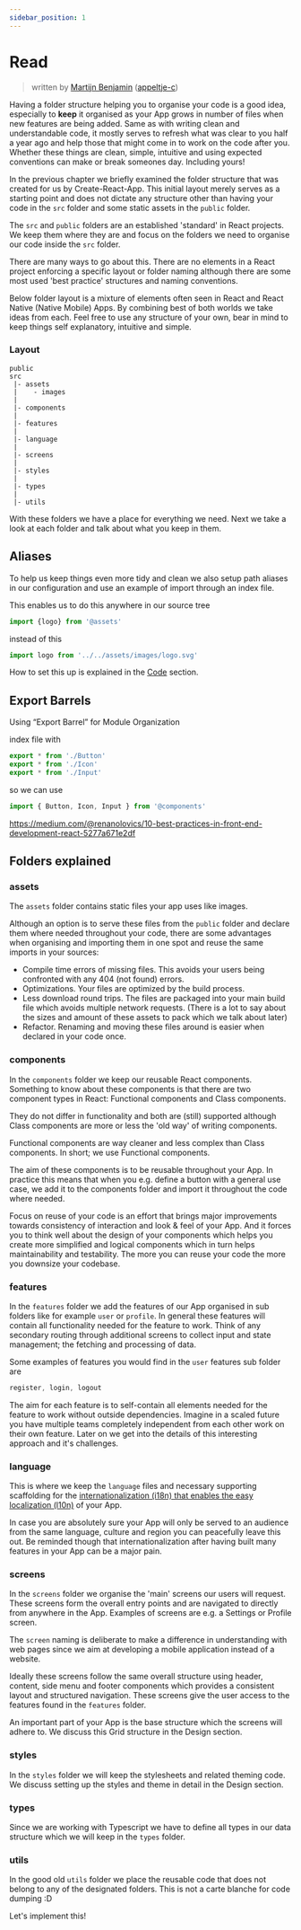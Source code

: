 ```yaml
---
sidebar_position: 1
---
```


# Read

> written by [Martijn Benjamin](https://www.linkedin.com/in/martijn-benjamin/) ([appeltje-c](https://github.com/appeltje-c))

Having a folder structure helping you to organise your code is a good idea, especially to **keep** it organised as your 
App grows in number of files when new features are being added. Same as with writing clean and understandable code, it 
mostly serves to refresh what was clear to you half a year ago and help those that might come in to work on the code 
after you. Whether these things are clean, simple, intuitive and using expected conventions can make or break someones 
day. Including yours!  

In the previous chapter we briefly examined the folder structure that was created for us by Create-React-App. This initial 
layout merely serves as a starting point and does not dictate any structure other than having your code in the ```src``` 
folder and some static assets in the ```public``` folder. 

The ```src``` and ```public``` folders are an established 'standard' in React projects. We keep them where they are and 
focus on the folders we need to organise our code inside the ```src``` folder.

There are many ways to go about this. There are no elements in a React project enforcing a specific layout or 
folder naming although there are some most used 'best practice' structures and naming conventions.

Below folder layout is a mixture of elements often seen in React and React Native (Native Mobile) Apps. By combining
best of both worlds we take ideas from each. Feel free to use any structure of your own, bear in mind to keep things 
self explanatory, intuitive and simple.

### Layout
```
public
src
 |- assets
 |    - images
 | 
 |- components
 |
 |- features
 |
 |- language
 |
 |- screens
 |
 |- styles
 |
 |- types
 |
 |- utils
```

With these folders we have a place for everything we need. Next we take a look at each folder and talk about what you 
keep in them.

## Aliases

To help us keep things even more tidy and clean we also setup path aliases in our configuration and use an example of 
import through an index file. 

This enables us to do this anywhere in our source tree

```typescript
import {logo} from '@assets'
```

instead of this

```typescript
import logo from '../../assets/images/logo.svg'
```

How to set this up is explained in the [Code](/build-a-pwa/structure-your-code/code) section.

## Export Barrels

Using “Export Barrel” for Module Organization

index file with
```typescript jsx
export * from './Button'
export * from './Icon'
export * from './Input'
```

so we can use

```typescript jsx
import { Button, Icon, Input } from '@components'
```

https://medium.com/@renanolovics/10-best-practices-in-front-end-development-react-5277a671e2df

## Folders explained

### assets

The ```assets``` folder contains static files your app uses like images. 

Although an option is to serve these files from the ```public``` folder and declare them where needed throughout
your code, there are some advantages when organising and importing them in one spot and reuse the same imports 
in your sources:

* Compile time errors of missing files. This avoids your users being confronted with any 404 (not found) errors.
* Optimizations. Your files are optimized by the build process.
* Less download round trips. The files are packaged into your main build file which avoids multiple network requests. 
(There is a lot to say about the sizes and amount of these assets to pack which we talk about later) 
* Refactor. Renaming and moving these files around is easier when declared in your code once.

### components

In the ```components``` folder we keep our reusable React components. Something to know about these components is that 
there are two component types in React: Functional components and Class components.

They do not differ in functionality and both are (still) supported although Class components are more or less the 
'old way' of writing components. 

Functional components are way cleaner and less complex than Class components. In short; we use Functional components.

The aim of these components is to be reusable throughout your App. In practice this means that when you e.g. define a 
button with a general use case, we add it to the components folder and import it throughout the code where needed. 

Focus on reuse of your code is an effort that brings major improvements towards consistency of interaction and 
look & feel of your App. And it forces you to think well about the design of your components which helps you create more 
simplified and logical components which in turn helps maintainability and testability. The more you can reuse your code 
the more you downsize your codebase.

### features
    
In the ```features``` folder we add the features of our App organised in sub folders like for example ```user``` 
or ```profile```. In general these features will contain all functionality needed for the feature to work. 
Think of any secondary routing through additional screens to collect input and state management; the fetching and 
processing of data.

Some examples of features you would find in the ```user``` features sub folder are 
```javascript
register, login, logout
```

The aim for each feature is to self-contain all elements needed for the feature to work without outside dependencies. 
Imagine in a scaled future you have multiple teams completely independent from each other work on their own feature. 
Later on we get into the details of this interesting approach and it's challenges.

### language

This is where we keep the ```language``` files and necessary supporting scaffolding for the [internationalization (i18n) 
that enables the easy localization (l10n)](https://en.wikipedia.org/wiki/Internationalization_and_localization) of your 
App.

In case you are absolutely sure your App will only be served to an audience from the same language, culture and region 
you can peacefully leave this out. Be reminded though that internationalization after having built many features in your 
App can be a major pain.

### screens

In the ```screens``` folder we organise the 'main' screens our users will request. These screens form the overall 
entry points and are navigated to directly from anywhere in the App. Examples of screens are e.g. a Settings 
or Profile screen. 

The ```screen``` naming is deliberate to make a difference in understanding with web pages since we
aim at developing a mobile application instead of a website.

Ideally these screens follow the same overall structure using header, content, side menu and footer components which 
provides a consistent layout and structured navigation. These screens give the user access to the features found 
in the ```features``` folder. 

An important part of your App is the base structure which the screens will adhere to. We discuss this Grid structure in 
the Design section.  

### styles

In the ```styles``` folder we will keep the stylesheets and related theming code. We discuss setting up the styles and 
theme in detail in the Design section.  

### types

Since we are working with Typescript we have to define all types in our data structure which we will keep in the 
```types``` folder.

### utils

In the good old ```utils``` folder we place the reusable code that does not belong to any of the designated folders. 
This is not a carte blanche for code dumping :D

Let's implement this!
